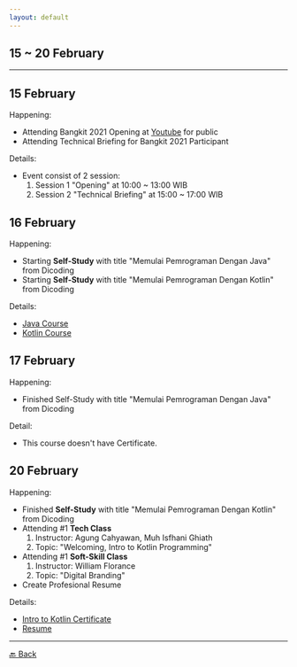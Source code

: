 ```yaml
---
layout: default
---
```


## 15 ~ 20 February
* * *

15 February
---
Happening:

- Attending Bangkit 2021 Opening at [Youtube](https://www.youtube.com/watch?v=oBt-nGvTBJM) for public 
- Attending Technical Briefing for Bangkit 2021 Participant
  
Details: 
- Event consist of 2 session:
    1. Session 1 "Opening" at 10:00  ~ 13:00 WIB
    1. Session 2 "Technical Briefing" at 15:00 ~ 17:00 WIB

16 February
---
Happening:

- Starting **Self-Study** with title "Memulai Pemrograman Dengan Java" from Dicoding
- Starting **Self-Study** with title "Memulai Pemrograman Dengan Kotlin" from Dicoding
  
Details:  
- [Java Course](https://www.dicoding.com/academies/60)
- [Kotlin Course](https://www.dicoding.com/academies/80)

17 February
---
Happening:

- Finished Self-Study with title "Memulai Pemrograman Dengan Java" from Dicoding

Detail:  
- This course doesn't have Certificate.

20 February
---
Happening:

- Finished **Self-Study** with title "Memulai Pemrograman Dengan Kotlin" from Dicoding
- Attending #1 **Tech Class**
    1. Instructor: Agung Cahyawan, Muh Isfhani Ghiath 
    1. Topic: "Welcoming, Intro to Kotlin Programming"
- Attending #1 **Soft-Skill Class** 
    1. Instructor: William Florance 
    1. Topic: "Digital Branding"
- Create Profesional Resume

Details:  
- [Intro to Kotlin Certificate](https://www.dicoding.com/certificates/GRX5G4Q4VX0M)
- [Resume](https://drive.google.com/file/d/1ei2Hwzvd2uv_WHp6pESWE4aNlNZwskRZ/view?usp=sharing)

* * *
[🔙 Back](./../)